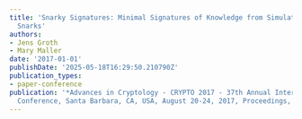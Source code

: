 ```yaml
---
title: 'Snarky Signatures: Minimal Signatures of Knowledge from Simulation-Extractable
  Snarks'
authors:
- Jens Groth
- Mary Maller
date: '2017-01-01'
publishDate: '2025-05-18T16:29:50.210790Z'
publication_types:
- paper-conference
publication: '*Advances in Cryptology - CRYPTO 2017 - 37th Annual International Cryptology
  Conference, Santa Barbara, CA, USA, August 20-24, 2017, Proceedings, Part II*'
---
```

